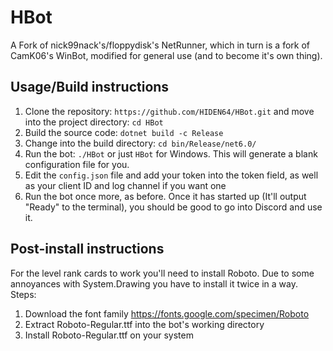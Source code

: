 # HBot
A Fork of nick99nack's/floppydisk's NetRunner, which in turn is a fork of CamK06's WinBot, modified for general use (and to become it's own thing). 

## Usage/Build instructions
1. Clone the repository: ``https://github.com/HIDEN64/HBot.git`` and move into the project directory: ``cd HBot``
2. Build the source code: ``dotnet build -c Release``
3. Change into the build directory: ``cd bin/Release/net6.0/``
4. Run the bot: ``./HBot`` or just ``HBot`` for Windows. This will generate a blank configuration file for you.
5. Edit the ``config.json``  file and add your token into the token field, as well as your client ID and log channel if you want one
6. Run the bot once more, as before. Once it has started up (It'll output "Ready" to the terminal), you should be good to go into Discord and use it.

## Post-install instructions
For the level rank cards to work you'll need to install Roboto. Due to some annoyances with System.Drawing you have to install it twice in a way.
Steps:

1. Download the font family https://fonts.google.com/specimen/Roboto
2. Extract Roboto-Regular.ttf into the bot's working directory
3. Install Roboto-Regular.ttf on your system

